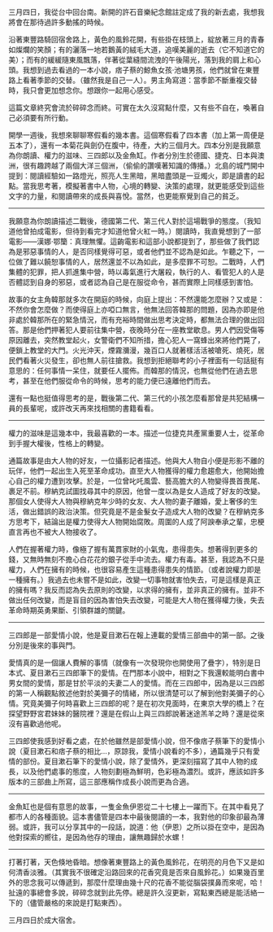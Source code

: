 三月四日，我從台中回台南。新開的許石音樂紀念館註定成了我的新去處，我想我將會在那待過許多動搖的時候。

沿著東豐路騎回宿舍路上，黃色的風鈴花開，有些掛在枝頭上，綻放著三月的青春如燦爛的笑顏；有的灑落一地若鵝黃的絨毛大道，追嘆美麗的逝去（它不知道它的美）；而有的緩緩隨東風飄落，伴著從葉縫間流洩的午後陽光，落到我的肩上和心頭。我想到過去看過的一本小說，痞子蔡的鯨魚女孩‧池塘男孩，他們就曾在東豐路上看著季節的交替。（雖然我是自己一人）。男主角寫道：當季節不斷重複交替時，我只會更加想念你。想跟你一起用心感受。

這篇文章終究會流於碎碎念而終。可實在太久沒寫點什麼，又有些不自在，喚著自己必須要有所行動。

開學一週後，我想來聊聊寒假看的幾本書。這個寒假看了四本書（加上第一周便是五本了），還有一本菊花與劍仍在腹中，待產，大約三個月大。四本分別是我願意為你朗讀、權力的滋味、三四郎以及金魚缸。作者分別生於德國、捷克、日本與澳洲，很有趣跨越了兩個大洋三個洲，（偷偷的讚嘆著知識的傳播。）北島的城門開中提到：閱讀經驗如一路燈光，照亮人生黑暗，黑暗盡頭是一豆燭火，即是讀書的起點。當我思考著，模擬著書中人物，心境的轉變、決策的處理，就更能感受到這些文字的力量，和閱讀帶來的成長與喜悅。當然，也更能察覺到自己的貧乏。

---

我願意為你朗讀描述二戰後，德國第二代、第三代人對於這場戰爭的態度。（我知道他曾拍成電影，但待到看完才知道他曾火紅一時。）閱讀時，我直覺想到了一部電影——漢娜‧鄂籣：真理無懼。這齣電影和這部小說都提到了，那些做了我們認為是邪惡事情的人，是否同樣覺得可惡，或者他們並不認為是如此。乍聽之下，一位做了難以饒恕事情的人，居然還並不以為如此，是多麼罪不可恕。二戰時，人們集體的犯罪，把人抓進集中營，時以毒氣進行大屠殺，執行的人、看管犯人的人是否體認到自身的邪惡，或者認為自己是在服從命令，甚而實際上同樣感到害怕。

故事的女主角韓那就多次在開庭的時候，向庭上提出：不然還能怎麼辦？又或是：不然你會怎麼做？而使得庭上亦啞口無言，他無法回答韓那的問題，因為亦即是他非處於韓那所在的緊急情況，而有充裕時間做出思考決定時，都無法合理的做出回答。那是他們押著犯人要前往集中營，夜晚時分在一座教堂歇息。男人們因受傷等原因離去，突然教堂起火，女警衛們不知所措，擔心犯人一窩蜂出來將他們斃了，便鎖上教堂的大門。火光沖天，煙霧瀰漫，幾百口人就著樣活活被嗆死、燒死，居民們看著火災發生，卻也無人前往搶救。我想到拒絕聯考的小子裡面有一句話挺有意思的：任何事情一呆住，就要任人擺佈。而韓那的情況，也無從他們在過去思考，甚至在他們服從命令的時候，思考的能力便已遠離他們而去。

還有一點也挺值得思考的是，戰後第二代、第三代的小孩怎麼看那曾是共犯結構一員的長輩呢，或許改天再來找相關的書籍看看。

---

權力的滋味是這幾本中，我最喜歡的一本。描述一位捷克共產黨重要人士，從革命到手握大權後，性格上的轉變。

通篇故事是由大人物的好友，一位攝影記者描述。他與大人物自小便是形影不離的玩伴，他們一起出生入死至革命成功。直至大人物獲得的權力愈趨愈大，他開始擔心自己的權力遭到攻擊。於是，一位曾叱吒風雲、藝高膽大的人物變得畏首畏尾、裹足不前。穆納克試圖找尋其中的原因，他曾一度以為是女人造成了好友的改變。那個女人使得大人物與穆納克年少時的女友、大人物的妻子離婚，愛上奢侈的生活，做出錯誤的政治決策。但究竟是不是金髮女子造成大人物的改變？在穆納克多方思考下，結論出是權力使得大人物開始腐敗。周圍的人成了阿諛奉承之輩，忠梗直言再也不被大人物接收了。

人們在握著權力時，像極了握有萬貫家財的小氣鬼，患得患失。想著得到更多的錢，又無時無刻不擔心白花花的銀子從手中流去。權力有毒。甚至，我認為不只是權力，人們在擁有的時候，也很容易產生這種患得患失的情節。（或者說權力即是一種擁有。）我過去也未嘗不是如此，改變一切事物就害怕失去，可是這樣是真正的擁有嗎？我反而認為失去原則的改變，以求得的擁有，並非真正的擁有。並非不做出任何改變，而是盲目的因為害怕失去改變，可能是大人物在獲得權力後，失去革命時期英勇果斷、引領群雄的關鍵。

---

三四郎是一部愛情小說，他是夏目漱石在報上連載的愛情三部曲中的第一部。之後分別是後來的事與門。

愛情真的是一個讓人費解的事情（就像有一次發現你也開使用了疊字），特別是日本式、夏目漱石三四郎筆下的愛情。在門那本小說中，相對之下我還較能明白書中男女間的愛情，那是甘於平淡的夫妻二人的愛情。而在三四郎中，因為是以三四郎的第一人稱觀點敘述他對於美彌子的情緒，所以很清楚可以了解到他對美彌子的心情。究竟美彌子何時喜歡上三四郎的呢？是在初次見面時，在東京大學的橋上？在探望野野宮君妹妹的醫院裡？還是在假山上與三四郎說著迷途羔羊之時？還是從來沒有喜歡過他呢。

三四郎使我感到好看之處，在於他雖然是部愛情小說，但不像痞子蔡筆下的愛情小說（夏目漱石和痞子蔡的相比...，原諒我，愛情小說看的不多），通篇幾乎只有愛情的部份。夏目漱石筆下的愛情小說，除了愛情外，更深刻描寫了其中人物的成長，以及他們處事的態度，人物刻劃極為鮮明，色彩極為濃烈。或許，應該如許多版本的三部曲上所寫，這三部應稱作成長小說而更為合適。

---

金魚缸也是個有意思的故事，一隻金魚伊恩從二十七樓上一躍而下。在其中看見了都市人的各種面貌。這本書儘管是四本中最後閱讀的一本，我對他的印象卻最為薄弱。或許，我可以分享其中的一段話，說道：他（伊恩）之所以掛在空中，是因為他對探索的嚮往，是因為他存的理由，讓無趣歸於水螺！

---

打著打著，天色倏地昏暗。想像著東豐路上的黃色風鈴花，在明亮的月色下又是如何清香淡雅。（其實我不很確定沿路回來的花香究竟是否來自風鈴花。）如果幾百里外的思念我可以傳遞到，那麼什麼理由幾十尺的花香不能從腦袋撲鼻而來呢，哈！扯遠的事總會多說，碎碎念就到此先停。總是許久沒更新，寫點東西總是能活絡一下的（儘管嚴格的來說是打點東西）。

三月四日於成大宿舍。

